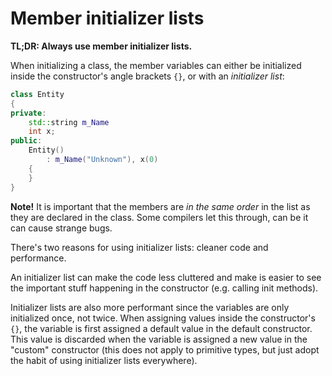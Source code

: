 # Member initializer lists

**TL;DR: Always use member initializer lists.**

When initializing a class, the member variables can either be initialized inside the constructor's angle brackets `{}`, or with an _initializer list_:

```cpp
class Entity
{
private:
    std::string m_Name
    int x;
public:
    Entity()
        : m_Name("Unknown"), x(0)
    {
    }
}
```

**Note!** It is important that the members are _in the same order_ in the list as they are declared in the class. Some compilers let this through, can be it can cause strange bugs.

There's two reasons for using initializer lists: cleaner code and performance.

An initializer list can make the code less cluttered and make is easier to see the important stuff happening in the constructor (e.g. calling init methods).

Initializer lists are also more performant since the variables are only initialized once, not twice. When assigning values inside the constructor's `{}`, the variable is first assigned a default value in the default constructor. This value is discarded when the variable is assigned a new value in the "custom" constructor (this does not apply to primitive types, but just adopt the habit of using initializer lists everywhere).

